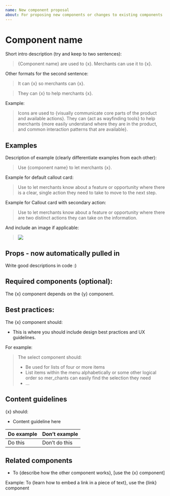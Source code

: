 ```yaml
---
name: New component proposal
about: For proposing new components or changes to existing components
---
```


# Component name

Short intro description (try and keep to two sentences):
> {Component name} are used to {x}. Merchants can use it to {x}.

Other formats for the second sentence:
> It can {x} so merchants can {x}.

> They can {x} to help merchants {x}.

Example:
>Icons are used to {visually communicate core parts of the product and available actions}. They can {act as wayfinding tools} to help merchants {more easily understand where they are in the product, and common interaction patterns that are available}.

## Examples

Description of example (clearly differentiate examples from each other):
> Use {component name} to let merchants {x}.

Example for default callout card:
> Use to let merchants know about a feature or opportunity where there is a clear, single action they need to take to move to the next step.

Example for Callout card with secondary action:
>Use to let merchants know about a feature or opportunity where there are two distinct actions they can take on the information.

And include an image if applicable:
> ![](http://placekitten.com/300/100)

## Props - now automatically pulled in

Write good descriptions in code :)

## Required components (optional):

The {x} component depends on the {y} component.

## Best practices:

The {x} component should:
- This is where you should include design best practices and UX guidelines.

For example:

> The select component should:
> - Be used for lists of four or more items
> - List items within the menu alphabetically or some other logical order so mer_chants can easily find the selection they need
> - ...

## Content guidelines

{x} should:
-   Content guideline here

| Do example | Don’t example |
|------------|---------------|
| Do this | Don’t do this |

## Related components

- To {describe how the other component works}, [use the {x} component]

Example: To {learn how to embed a link in a piece of text}, use the {link} component

